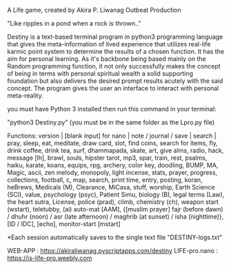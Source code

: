 A Life game, created by Akira P. Liwanag Outbeat Production

"Like ripples in a pond when a rock is thrown.."

Destiny is a text-based terminal program in python3 programming language that gives the meta-information of lived experience that utilizes real-life karmic point system to determine the results of a chosen function. It has the aim for personal learning. As it's backbone being based mainly on the Random programming function, it not only successfully makes the concept of being in terms with personal spiritual wealth a solid supporting foundation but also delivers the desired prompt results acutely with the said concept. The program gives the user an interface to interact with personal meta-reality.

you must have Python 3 installed then run this command in your terminal:

"python3 Destiny.py" (you must be in the same folder as the Lpro.py file)

Functions: version | [blank input] for nano | note / journal / save | search | pray, sleep, eat, meditate, draw card, slot, find coins, search for items, fly, drink coffee, drink tea, surf, dhammapada, skate, art, give alms, radio, hack, message [lh], brawl, souls, hipster tarot, mp3, spar, train, rest, psalms, haiku, karate, koans, equips, rpg, archery, color key, doodling, BUMP, MA, Magic, ascii, zen melody, monopoly, light incense, stats, prayer, progress, collections, football, c, map, search, print time, entry, posting, koran, heBrews, Medicals (M), Clearance, MiCasa, stuff, worship, Earth Science (SCI), value, psychology (psyc), Patient Simu, biology (B), legal terms (Law), the heart sutra, License, police (prad), climb, chemistry (ch), weapon start (wstart), teletubby, (ai) auto-mat [AAM], {[muslim prayer] fajr (before dawn) / dhuhr (noon) / asr (late afternoon) / maghrib (at sunset) / isha (nighttime)}, [ID / IDC], [echo], monitor-start [mstart]

*Each session automatically saves to the single text file "DESTINY-logs.txt"

WEB-APP : https://akiraliwanag.pyscriptapps.com/destiny LIFE-pro.nano : https://is-life-pro.weebly.com 
